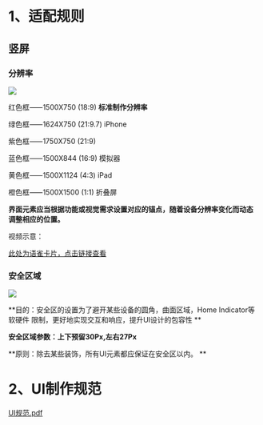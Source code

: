 # 1、适配规则
## 竖屏
### 分辨率
![](https://cdn.nlark.com/yuque/0/2024/png/43289321/1712826798627-cdecc131-a438-4ad3-9085-7e3bd7d730e7.png)



红色框⸺1500X750 (18:9) **标准制作分辨率**  

绿色框⸺1624X750 (21:9.7) iPhone  

紫色框⸺1750X750 (21:9)  

蓝色框⸺1500X844 (16:9) 模拟器    

黄色框⸺1500X1124 (4:3) iPad   

橙色框⸺1500X1500 (1:1) 折叠屏

**界面元素应当根据功能或视觉需求设置对应的锚点，随着设备分辨率变化而动态 调整相应的位置。**  

视频示意：



[此处为语雀卡片，点击链接查看](https://www.yuque.com/mwyfd0/ywaaiy/zdlz9cceum777vhk#QsIjL)

### 安全区域
![](https://cdn.nlark.com/yuque/0/2024/png/43289321/1712827411864-7b586a3f-c4dc-4446-b7ea-3313a379df45.png)

**目的：安全区的设置为了避开某些设备的圆角，曲面区域，Home Indicator等软硬件 限制，更好地实现交互和响应，提升UI设计的包容性  **

**安全区域参数：上下预留30Px,左右27Px**

**原则：除去某些装饰，所有UI元素都应保证在安全区以内。  **

# 2、UI制作规范


[UI规范.pdf](https://snh48group.yuque.com/attachments/yuque/0/2024/pdf/43256847/1715597713847-a61db051-a521-4856-86b2-4bc6bd90a363.pdf)

